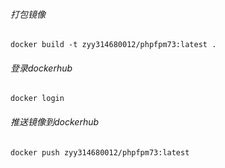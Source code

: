 ###### 打包镜像
~~~shell
docker build -t zyy314680012/phpfpm73:latest .
~~~



###### 登录dockerhub
~~~shell
docker login
~~~



###### 推送镜像到dockerhub

~~~shell
docker push zyy314680012/phpfpm73:latest
~~~

